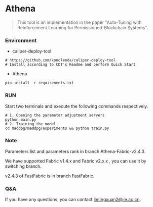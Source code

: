 # Athena
> This tool is an implementation in the paper "Auto-Tuning with Reinforcement Learning for Permissioned-Blockchain Systems".

### Environment
- caliper-deploy-tool
```shell
# https://github.com/konoleoda/caliper-deploy-tool
# Install according to CDT's Readme and perform Quick Start
```
- Athena
```shell
pip install -r requirements.txt
```
### RUN
Start two terminals and execute the following commands respectively.
```shell
# 1. Opening the parameter adjustment servers
python main.py
# 2. Training the model.
cd maddpg/maddpg/experiments && python train.py
```

### Note
Parameters list and parameters rank in branch Athena-Fabric-v2.4.3.

We have supported Fabric v1.4.x and Fabric v2.x.x , you can use it by switching branch. 

v2.4.3 of FastFabric is in branch FastFabric.

### Q&A

If you have any questions, you can contact limingxuan2@iie.ac.cn.
